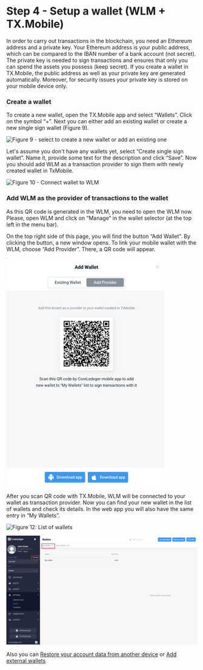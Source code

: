 # Step 4 - Setup a wallet (WLM + TX.Mobile)

In order to carry out transactions in the blockchain, you need an Ethereum address and a private key. Your Ethereum address is your public address, which can be compared to the IBAN number of a bank account (not secret). The private key is needed to sign transactions and ensures that only you can spend the assets you possess (keep secret). If you create a wallet in TX.Mobile, the public address as well as your private key are generated automatically. Moreover, for security issues your private key is stored on your mobile device only.

### Create a wallet

To create a new wallet, open the TX.Mobile app and select “Wallets”. Click on the symbol “+”. Next you can either add an existing wallet or create a new single sign wallet (Figure 9).

![Figure 9 - select to create a new wallet or add an existing one](../.gitbook/assets/photo\_2022-06-16\_18-44-43.jpg)

Let's assume you don't have any wallets yet, select “Create single sign wallet”. Name it, provide some text for the description and click “Save”. Now you should add WLM as a transaction provider to sign them with newly created wallet in TxMobile.

![Figure 10 - Connect wallet to WLM](../.gitbook/assets/photo\_2022-06-16\_18-44-48.jpg)

### Add WLM as the provider of transactions to the wallet

As this QR code is generated in the WLM, you need to open the WLM now. Please, open WLM and click on “Manage” in the wallet selector (at the top left in the menu bar).

On the top right side of this page, you will find the button “Add Wallet”. By clicking the button, a new window opens. To link your mobile wallet with the WLM, choose “Add Provider”. There, a QR code will appear.

![Figure 11 - QR code generated for scanning by TxMobile](<../.gitbook/assets/image (64).png>)

After you scan QR code with TX.Mobile, WLM will be connected to your wallet as transaction provider. Now you can find your new wallet in the list of wallets and check its details. In the web app you will also have the same entry in “My Wallets”.

![Figure 12: List of wallets](../.gitbook/assets/photo\_2022-06-16\_18-44-51.jpg)



![Figure 13: List of wallets in WLM](<../.gitbook/assets/image (15).png>)

Also you can [Restore your account data from another device](../user-guide/wallet-management-in-wlm-+-tx.mobile/restore-data-from-your-another-device-tx.mobile.md) or [Add external wallets](../user-guide/wallet-management-in-wlm-+-tx.mobile/add-external-wallets-tx.mobile.md)
